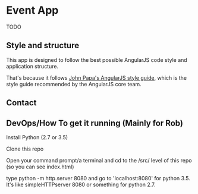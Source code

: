# Event App

TODO

## Style and structure

This app is designed to follow the best possible AngularJS code style and application structure.

That's because it follows [John Papa's AngularJS style guide](https://github.com/johnpapa/angular-styleguide),
which is the style guide recommended by the AngularJS core team.


## Contact

## DevOps/How To get it running (Mainly for Rob)

Install Python (2.7 or 3.5)

Clone this repo

Open your command prompt/a terminal and cd to the /src/ level of this repo (so you can see index.html)

type python -m http.server 8080 and go to 'localhost:8080' for python 3.5. It's like simpleHTTPserver 8080 or something
for python 2.7. 